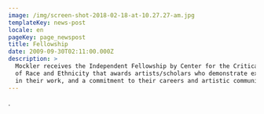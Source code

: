 ```yaml
---
image: /img/screen-shot-2018-02-18-at-10.27.27-am.jpg
templateKey: news-post
locale: en
pageKey: page_newspost
title: Fellowship
date: 2009-09-30T02:11:00.000Z
description: >
  Mockler receives the Independent Fellowship by Center for the Critical Study
  of Race and Ethnicity that awards artists/scholars who demonstrate excellence
  in their work, and a commitment to their careers and artistic communities.
---
```

.
